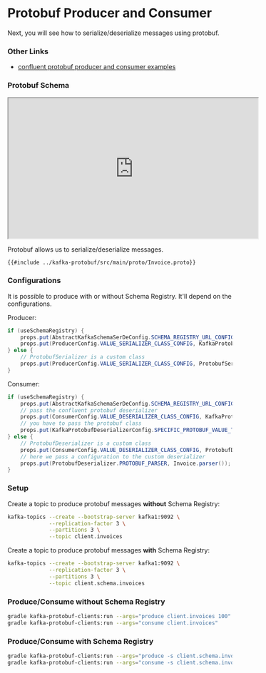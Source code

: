 # Protobuf Producer and Consumer

Next, you will see how to serialize/deserialize messages using protobuf.

### Other Links

- [confluent protobuf producer and consumer examples](https://docs.confluent.io/cloud/current/sr/fundamentals/serdes-develop/serdes-protobuf.html)

### Protobuf Schema

<iframe width="560" height="315" src="https://www.youtube.com/embed/BywIOD_Y3CE"></iframe>

Protobuf allows us to serialize/deserialize messages.

```protobuf
{{#include ../kafka-protobuf/src/main/proto/Invoice.proto}}
```

### Configurations

It is possible to produce with or without Schema Registry. It'll depend on the configurations.

Producer:

```java
if (useSchemaRegistry) {
    props.put(AbstractKafkaSchemaSerDeConfig.SCHEMA_REGISTRY_URL_CONFIG, SCHEMA_REGISTRY_URL);
    props.put(ProducerConfig.VALUE_SERIALIZER_CLASS_CONFIG, KafkaProtobufSerializer.class);
} else {
    // ProtobufSerializer is a custom class
    props.put(ProducerConfig.VALUE_SERIALIZER_CLASS_CONFIG, ProtobufSerializer.class);
}
```

Consumer:

```java
if (useSchemaRegistry) {
    props.put(AbstractKafkaSchemaSerDeConfig.SCHEMA_REGISTRY_URL_CONFIG, SCHEMA_REGISTRY_URL);
    // pass the confluent protobuf deserializer
    props.put(ConsumerConfig.VALUE_DESERIALIZER_CLASS_CONFIG, KafkaProtobufDeserializer.class);
    // you have to pass the protobuf class
    props.put(KafkaProtobufDeserializerConfig.SPECIFIC_PROTOBUF_VALUE_TYPE, Invoice.class);
} else {
    // ProtobufDeserializer is a custom class
    props.put(ConsumerConfig.VALUE_DESERIALIZER_CLASS_CONFIG, ProtobufDeserializer.class);
    // here we pass a configuration to the custom deserializer
    props.put(ProtobufDeserializer.PROTOBUF_PARSER, Invoice.parser());
}
```

### Setup

Create a topic to produce protobuf messages **without** Schema Registry:

```bash
kafka-topics --create --bootstrap-server kafka1:9092 \
             --replication-factor 3 \
             --partitions 3 \
             --topic client.invoices
```

Create a topic to produce protobuf messages **with** Schema Registry:

```bash
kafka-topics --create --bootstrap-server kafka1:9092 \
             --replication-factor 3 \
             --partitions 3 \
             --topic client.schema.invoices
```

### Produce/Consume without Schema Registry

```bash
gradle kafka-protobuf-clients:run --args="produce client.invoices 100"
gradle kafka-protobuf-clients:run --args="consume client.invoices"
```

### Produce/Consume with Schema Registry

```bash
gradle kafka-protobuf-clients:run --args="produce -s client.schema.invoices 100"
gradle kafka-protobuf-clients:run --args="consume -s client.schema.invoices"
```